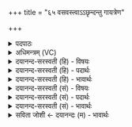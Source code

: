 +++
title = "६५ वसवस्त्वाऽऽछृन्दन्तु गायत्रेण"

+++
<details><summary>पदपाठः</summary>

वस॑वः। त्वा॒। आ। छृ॒न्द॒न्तु॒। गा॒य॒त्रेण॑। छन्द॑सा। अ॒ङ्गि॒र॒स्वत्। रु॒द्राः। त्वा॒। आ। छृ॒न्द॒न्तु॒। त्रैष्टु॑भेन। त्रैस्तु॑भे॒नेति॒ त्रैऽस्तु॑भेन। छन्द॑सा। अ॒ङ्गि॒र॒स्वत्। आ॒दि॒त्याः। त्वा। आ। छृ॒न्द॒न्तु॒। जाग॑तेन। छन्द॑सा। अ॒ङ्गि॒र॒स्वत्। विश्वे॑। त्वा॒। दे॒वाः। वै॒श्वा॒न॒राः। आ। छृ॒न्द॒न्तु॒। आनु॑ष्टुभेन। आनु॑स्तुभे॒नेत्यानु॑ऽस्तुभेन। छन्द॑सा। अ॒ङ्गि॒र॒स्वत्। ६५।
</details>

<details><summary>अधिमन्त्रम् (VC)</summary>

- वस्वादयो लिङ्गोक्ता देवताः
- विश्वामित्र ऋषिः
- भुरिग्धृतिः
- षड्जः
</details>

<details><summary>दयानन्द-सरस्वती (हि) - विषयः</summary>

फिर उन स्त्री-पुरुषों के प्रति विद्वान् लोग क्या करें, इस विषय का उपदेश अगले मन्त्र में कहा है ॥
</details>

<details><summary>दयानन्द-सरस्वती (हि) - पदार्थः</summary>

पदार्थान्वयभाषाः -  हे स्त्रि वा पुरुष ! (वसवः) प्रथम विद्वान् लोग (गायत्रेण) श्रेष्ठ विद्याओं का जिससे गान किया जावे, उस वेद के विभागरूप स्तोत्र (छन्दसा) गायत्री छन्द से जिस (त्वा) तुझ को (अङ्गिरस्वत्) अग्नि के तुल्य (आछृन्दन्तु) प्रकाशमान करें। (रुद्राः) मध्यम विद्वान् लोग (त्रैष्टुभेन) कर्म, उपासना और ज्ञान जिस से स्थिर हों, उस (छन्दसा) वेद के स्तोत्र भाग से (अङ्गिरस्वत्) प्राण के समान (त्वा) तुझ को (आछृन्दन्तु) प्रज्वलित करें। (आदित्याः) उत्तम विद्वान् लोग (जागतेन) जगत् की विद्या प्रकाश करने हारे (छन्दसा) वेद के स्तोत्रभाग से (त्वा) तुझ को (अङ्गिरस्वत्) सूर्य्य के सदृश तेजधारी (आछृन्दन्तु) शुद्ध करें। (वैश्वानराः) सम्पूर्ण मनुष्यों में शोभायमान (देवाः) सत्य उपदेश देने हारे (विश्वे) सब विद्वान् लोग (आनुष्टुभेन) विद्या ग्रहण के पश्चात् जिस से दुःखों को छुड़ावें उस (छन्दसा) वेदभाग से (त्वा) तुझ को (अङ्गिरस्वत्) समस्त ओषधियों के रस के समान (आछृन्दन्तु) शुद्ध सम्पादित करें ॥६५ ॥
</details>

<details><summary>दयानन्द-सरस्वती (हि) - भावार्थः</summary>

भावार्थभाषाः -  इस मन्त्र में उपमालङ्गार है। हे स्त्रीपुरुषो ! तुम दोनों को चाहिये कि जो विद्वान् पुरुष और विदुषी स्त्री लोग तुम को शरीर और आत्मा का बल कराने हारे उपदेश से सुशोभित करें, उनकी सेवा और सत्सङ्ग निरन्तर करो और अन्य तुच्छ बुद्धिवाले पुरुषों वा स्त्रियों का सङ्ग कभी मत करो ॥६५ ॥
</details>

<details><summary>दयानन्द-सरस्वती (सं) - विषयः</summary>

पुनस्तौ स्त्रीपुरुषौ प्रति विद्वांसः किं कुर्युरित्याह ॥
</details>

<details><summary>दयानन्द-सरस्वती (सं) - पदार्थः</summary>

पदार्थान्वयभाषाः -  हे स्त्रि पुरुष वा ! वसवो गायत्रेण छन्दसा यां यं त्वाऽङ्गिरस्वदाछृन्दन्तु। रुद्रास्त्रैष्टुभेन छन्दसा त्वाऽङ्गिरस्वदाछृन्दन्तु। आदित्या जागतेन छन्दसा त्वाऽङ्गिरस्वदाछृन्दन्तु। वैश्वानरा विश्वे देवा आनुष्टुभेन छन्दसा त्वाऽङ्गिरस्वदाछृन्दन्तु ॥६५ ॥
</details>

<details><summary>दयानन्द-सरस्वती (सं) - भावार्थः</summary>

भावार्थभाषाः -  अत्रोपमालङ्गारः। हे स्त्रीपुरुषौ ! युवां ये याश्च विद्वांसः विदुष्यश्च शरीरात्मबलकारोपदेशेन सुशोभयेयुस्तेषामेव सेवासङ्गौ सततं कुर्याताम्, नेतरेषां क्षुद्राणाम् ॥६५ ॥
</details>

<details><summary>सविता जोशी ← दयानन्दः (म) - भावार्थः</summary>

भावार्थभाषाः -  या मंत्रात उपमालंकार आहे. हे स्त्री पुरुषांनो ! जे विद्वान पुरुष व स्त्रिया तुमचे शरीर व आत्मा यांचे बल वाढविण्यासाठी उपदेश करून तुम्हाला उत्तम बनवितात त्यांची सेवा व सत्संग सदैव करा. इतर क्षुद्र बुद्धीच्या पुरुष व स्त्रियांचा संग कधी करू नका.
</details>